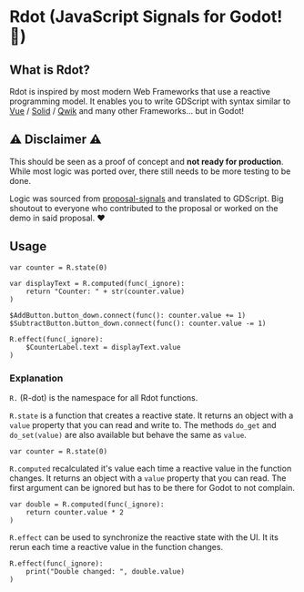 # Rdot (JavaScript Signals for Godot! 🥳)

## What is Rdot?

Rdot is inspired by most modern Web Frameworks that use a reactive programming model. It enables you to write GDScript with syntax similar to [Vue](https://vuejs.org/) / [Solid](https://www.solidjs.com/) / [Qwik](https://qwik.dev/) and many other Frameworks... but in Godot!

## ⚠️ Disclaimer ⚠️

This should be seen as a proof of concept and **not ready for production**. While most logic was ported over, there still needs to be more testing to be done.

Logic was sourced from [proposal-signals](https://github.com/proposal-signals/proposal-signals) and translated to GDScript.
Big shoutout to everyone who contributed to the proposal or worked on the demo in said proposal. ❤️

## Usage

```gdscript
var counter = R.state(0)

var displayText = R.computed(func(_ignore):
    return "Counter: " + str(counter.value)
)

$AddButton.button_down.connect(func(): counter.value += 1)
$SubtractButton.button_down.connect(func(): counter.value -= 1)

R.effect(func(_ignore):
    $CounterLabel.text = displayText.value
)
```

### Explanation

`R.` (R-dot) is the namespace for all Rdot functions.

`R.state` is a function that creates a reactive state. It returns an object with a `value` property that you can read and write to.
The methods `do_get` and `do_set(value)` are also available but behave the same as `value`.
```gdscript
var counter = R.state(0)
```

`R.computed` recalculated it's value each time a reactive value in the function changes. It returns an object with a `value` property that you can read.
The first argument can be ignored but has to be there for Godot to not complain.
```gdscript
var double = R.computed(func(_ignore):
    return counter.value * 2
)
```

`R.effect` can be used to synchronize the reactive state with the UI. It its rerun each time a reactive value in the function changes.

```gdscript
R.effect(func(_ignore):
    print("Double changed: ", double.value)
)
```